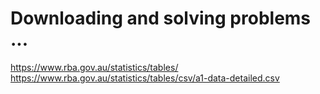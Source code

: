 # Downloading and solving problems ...

<a href="https://www.rba.gov.au/statistics/tables/">https://www.rba.gov.au/statistics/tables/</a><br>
<a href="https://www.rba.gov.au/statistics/tables/csv/a1-data-detailed.csv">https://www.rba.gov.au/statistics/tables/csv/a1-data-detailed.csv</a><br>
<a href=""></a><br>
<a href=""></a><br>
<a href=""></a><br>
<a href=""></a><br>

